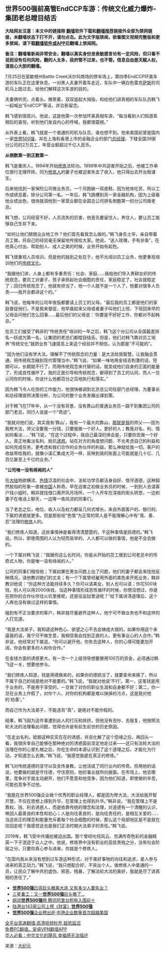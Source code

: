  <!-- 面包屑导航 --> <h2>世界500强前高管EndCCP车游：传统文化威力爆炸-集团老总瞠目结舌</h2> <p class="notice"><b>大陆网友注意：本文中的链接除 <a href="https://github.com/bannedbook/fanqiang" >翻墙</a>软件下载和<a href="https://github.com/killgcd/justmysocks/blob/master/README.md">翻墙推荐</a>链接外全部为禁网链接，未翻墙状态下打不开，请勿点击。此为文字版禁闻，欲看图文视频完整版和更多禁闻，请下载<a href="https://github.com/bannedbook/fanqiang">翻墙软件或APP</a>后翻墙上禁闻网。</p><p>备注：翻墙看新闻非常安全，翻墙以真实身份发表敏感言论有一定风险，但只看不说则没有任何风险，翻的人太多，政府管不过来，也不管。信息自由是天赋人权，请放心大胆的翻墙。</b></p>  <div class="entry"> <p></p> <p>7月25日在密歇根州Battle Creek沃尔玛商场的停车场上，第四季EndCCP环美车游的车队正在这里休息。一对黑人夫妻开着车走近，车队中一辆白色雷克<span class='wp_keywordlink'><a href="https://www.bannedbook.org/forum5/topic42.html" title="萨斯、诚信与自救" target="_blank">萨斯</a></span>的司机马上跑过去，给他们解释这次车游的目的。</p> <p>夫妻俩听完，点着头，微笑着，双双竖起大拇指，和给他们讲真相的车队队员韩飞一起喊出“EndCCP”等话，并合影留念。</p> <p>韩飞感到很高兴。他说，这是他第一次参加环美真相车游，“每当看到人们知道真相后的喜悦，听到他们发自内心的呼喊，我都很震撼。”</p> <p>从外表上看，韩飞就是一个普通的司机与队员，谁也想不到，他来美国前曾是国内一家<a href="https://www.bannedbook.org/bnews/tag/%E4%B8%96%E7%95%8C500%E5%BC%BA/" class="st_tag internal_tag" rel="tag" title="标签 世界500强 下的日志">世界500强</a>，并在上海和香港上市的金融企业的部门<a href="https://www.bannedbook.org/bnews/tag/%E6%80%BB%E7%BB%8F%E7%90%86/" class="st_tag internal_tag" rel="tag" title="标签 总经理 下的日志">总经理</a>，下辖全国39家分公司的2万员工，年营业额超过千亿人民币。</p> <p><strong>从倒数第一到正数第一</strong></p> <p>韩飞是重庆人，1994年开始<span class='wp_keywordlink'><a href="https://www.qi-gong.me/" title="气功修炼网" target="_blank">修炼</a></span>法轮功。1999年中共迫害开始之后，他被工作单位银行无理开除，同为<a href="https://www.bannedbook.org/bnews/tag/%E4%BF%AE%E7%82%BC%E4%BA%BA/" class="st_tag internal_tag" rel="tag" title="标签 修炼人 下的日志">修炼人</a>的妻子也被迫害失去了收入，他只得出去开出租谋生。</p> <p>后来他找到一家保险公司做业务员，一个月跑破一双皮鞋。因为他肯吃苦，所以工作成绩显着，排分公司第一名。一年后，韩飞跳槽到另一家金融机构，因为上级看他业绩出色，很快就调他到一家营业额在全国总公司排名倒数第一的分公司做老总。</p> <p>韩飞想，公司经营不好，人员流失的厉害，他首先要留住人，养住人，要让员工能够自己生存下来。</p>  <p>“如何让他们兢兢业业地工作？他们首先看我怎么做的。”韩飞身先士卒，亲自带着员工做，将自己的经验毫无保留地传授给大家。他说，“送人玫瑰，手有余香”，在他真心付出、帮助别人、成人之美的时候，业务开始有起色。</p> <p>韩飞很重视人员培训，但是他的独到之处在于，他不光培训员工业务，他更重视培训他们的<span class='wp_keywordlink_affiliate'><a href="https://www.bannedbook.org/bnews/tculture/" title="传统文化" target="_blank">传统文化</a></span>。</p> <p>“我跟他们讲，人身上都有多重责任：社会、家庭……我给他们导入男耕女织的传统观念，要员工对妻子、孩子承担起社会细胞的责任，家庭稳定了，社会就稳定了；回归传统观念了，他就有担当了，他一个人就不是一个人了，他要对很多人负责——我开会都讲这个的。”</p> <p>韩飞说，他每年的公司年夜饭都要请上员工的父母。“最后我的员工都是他们的家庭督促他们，不是我来督促，他早晨起来父母或者妻子叫他们上班，下班回来早的父母会问他们怎么回事……最后他们的父母说：‘你要是不好好工作，你都对不起韩总。’”</p> <p>在员工们接受了韩非的“传统责任”培训的一年之后，韩飞这个分公司从全国最差排名一跃成为第一名，让集团的老总们都瞠目结舌。但是，他们对韩飞靠对员工培养“传统文化”就把业务飞速提高上来这个经验并不相信，认为那是“不可能的”。</p> <p>“因为他们没有学大法，理解不了传统观念的力量：是大法给我智慧，让我融会贯通，把传统观念融到现代管理当中。”韩飞说，“如果一味地用金钱去刺激的话，短期可以，长期就不行了。而用传统观念来代替的话，就变成他们自身的正面的能量了，形成良性循环了。我的正面引导和传统观念，都得到了员工的认同，而人一旦认同你的时候，你说什么他都百分之百地执行和落实。”</p> <p>因为韩飞令人吃惊的工作能力，他很快被调到北京总公司任部门总经理，为董事长和总经理提供决策分析，为公司的整个业务发展出谋划策。</p> <p>对于韩飞在17年中，从一个没有背景、没有靠山的普通业务员一路干到集团公司的部门老总，同行人说是一个“奇迹”。</p> <p>“我就对他们说，其实我有‘靠山’，我有一个最大的靠山，<span class='wp_keywordlink'><a href="https://www.bannedbook.org/forum26/topic4513.html" title="关贵敏《那就是我》" target="_blank">那就是我</a></span>的师父——因为我修大法，师父没要我一分钱，只要我做一个好人，更好的人；教我对名、利、情如何看淡……”韩飞说，“在这个过程中，我自己最深的体会是，只要你去做一个好人，真正地看淡名利、抵抗<a href="https://www.bannedbook.org/bnews/tag/%E8%AF%B1%E6%83%91/" class="st_tag internal_tag" rel="tag" title="标签 诱惑 下的日志">诱惑</a>，站在对方的角度想问题，不光考虑自己的利益和如何完成任务，更考虑和我们合作的业务伙伴的利益，那么神就给我一切。客户的收益带给我的，就像小溪汇集成大河一样，反映到我的账面上可能就是几十亿、几百亿甚至上千亿的业务。”</p>  <p><strong>“公司唯一没有绯闻的人”</strong></p> <p>在<span class='wp_keywordlink_affiliate'><a href="https://www.bannedbook.org/" title="大陆" target="_blank">大陆</a></span>物欲横流、<span class='wp_keywordlink'><a href="https://www.bannedbook.org/bnews/tculture/20130726/156255.html" title="天眼所见：色欲的本质是什么" target="_blank">色情</a></span>泛滥的社会中，法轮功学员都洁身自好、恪守道德，这种超然脱俗的形象一直被<span class='wp_keywordlink_affiliate'><a href="https://www.bannedbook.org/" title="中国" target="_blank">中国</a></span>人称奇。早在迫害之初做业务员的时候，一到别人去请客户找小姐时，韩非就找借口离开风月场所，一个人开车在深夜的街头转悠，一边和妻子在电话上聊天，一边等一夜风流的同事们。</p> <p>当了老总之后，地位、收入以及权力都呈几何式增长，来自外面客户的、银行的、下属的诱惑就更多。但是那些视“色情”为正常的常人是不能理解心中有“真、善、忍”法理的<a href="https://www.bannedbook.org/bnews/tag/%e4%bf%ae%e7%82%bc/" class="st_tag internal_tag" rel="tag" title="标签 修炼 下的日志">修炼</a>人的。</p> <p>“我们修炼人知道，这些事情神是看得清清楚楚的，干这种事情是损德的。”韩飞说。所以，即使周围的人认为轻而易举的、人人都可以做的事情，他是不会去做的。</p> <p>一个下属对韩飞说：“我跟你这么长时间，你是从开始的员工做到公司老总中的传奇式人物，你是唯一没有绯闻的人。”</p> <p>公司的同事们相信他；下属如果在男女问题上出了问题，他们的妻子都会来找他反映情况，请他教训她们的丈夫；有一个下属曾经雇用外面的美色来开拓业务，韩非教训他说：“你这种方法能持续多久？你可以请美女，别人也可以请；你花500块钱，别人可以用2000块钱，当这种事情形成恶性循环的时候，你想没想过，你是在把你的合作伙伴往火坑里推呢，还是往监狱里送呢？”给下属讲清道理后，这个人再也没有做过这样的事情。</p> <p>碰到有不正当要求的客户，韩非就尽量避开这种人，他宁可不做业务也不和这样的人打交道。</p> <p>“我是大法弟子，我知道这种色心、欲望之心不去会铸成大错的，如果你用这个来逼我的话，我宁可不做生意，我相信我会找到正直的人、更有事业心的人合作。”韩非说，他经常对下属说，“你可以避开他，你失去这种人，你的心境可能更加开阔，你会有更多的人和你合作。”</p> <p>在金钱方面的诱惑更大。有一次一个上级领导想要挪用100万的资金，必须通过韩飞这一关，想要他参与。</p>  <p>“我们修炼人知道，钱是用德换来的，如果你的德损没了，就要拿命来换了，所以不属于自己的钱是绝对不能要的。”韩飞说，“我就对他说‘不行’。第一，这笔钱是用于业务的，不是用于享受的，一旦做了对你的职业生涯和自身都不好；第二，你一旦在业务上作假了，对你个人、对你的机构都是难以抹掉的污点，这是我对他的‘劝善’。”</p> <p>而自己作为大法弟子，不能违背“真”，是绝对不能作假的。</p> <p>结果，韩飞因为这件事遭到此人的打压和排挤。但他没有去吵、去报复，他按照法轮大法的法理看此问题，觉得也许是有前生前世的历史原因。</p> <p>“在走出名利，抵御这种实实在在的诱惑，并且化解了这个怨缘之后，再回头一看，我很庆幸自己能够在那种绝对的诱惑面前坚定地走过来——这只有法轮大法的法理在你的心里扎根之后，你在生命的本源认识到了这个道理之后，才能化为行动，才知道怎么去做。”韩飞说，“我感觉我是在真正的修炼。”</p> <p>韩飞对传统道德的坚守以及言传身教，让他活成了同行业内的传奇。但用他的话说，他要做的就是守住德，守住原则，他的事业就所向披靡。在市场上，他去哪里，竞争对手就主动避开，他们不愿意和他竞争，因为他们知道，即使做的辛苦，可能也竞争不过他。</p> <p>“我能在世界500强企业做个优秀的职业经理人，都是因为修大法，大法给我开智开慧，不仅在思想上得到升华，在管理上也得到升华。”韩非说，“我在管理上不是靠权、钱、利去诱惑人，而是依靠传统的理念和法理，对道德有一个清醒的认识，唤回人最善良的本性和初心；人是向往善良的，是向往责任的，是相互关爱的……当这些正的理念和能量充斥着每个社会细胞的时候，那么这个局部地区是不是就在往回走呢？我感觉这也是我们正法时期大法弟子的责任。”韩飞说。</p> <p>2019年，韩飞受中共骚扰被迫出国。那个曾经叱侘风云、充满传奇色彩的金融精英一下子泯迹于众人之中。他说，修炼界中没有职业的高低贵贱之分，没有社会阶层之分，只要你真心参与进来，你就是个修炼人。</p> <p>“在国内我从来没有想到过车游这种形式，对于美好事物的向往和追求，是人参与进来的真正动力。”韩飞说，“我只想配合好，不突出个人，做修炼人中普通的一员，让民众了解中共的虚伪、邪恶、残暴，了解法轮大法的美好，我就是尽了讲真相的责任了。”</p> <div id="taboola-mid-1"></div>  <ul class='op-related-articles' title='相关阅读'> <li><a href='https://www.bannedbook.org/bnews/comments/20210922/1627314.html' target='_blank'><b>世界500强</b>日资巨头撤离大连 又有多少人要失业？</a></li> <li><a href='https://www.bannedbook.org/bnews/finance/20210915/1624005.html' target='_blank'>三星重工：又一<b>世界500强</b>巨头撤了…</a></li> <li><a href='https://www.bannedbook.org/bnews/baitai/20210820/1609997.html' target='_blank'>胡润<b>世界500强</b>榜 腾讯阿里台积电入围前十</a></li> <li><a href='https://www.bannedbook.org/bnews/baitai/20210802/1598918.html' target='_blank'>陆港台143家公司上榜《财富》<b>世界500强</b></a></li> <li><a href='https://www.bannedbook.org/bnews/baitai/20200810/1377768.html' target='_blank'><b>世界500强</b>企业榜出炉 中港企业数量首次超越美国</a></li> </ul> <p class="texttj"> <a href="https://github.com/bannedbook/fanqiang/wiki/V2ray%E6%9C%BA%E5%9C%BA" target="_blank">全平台高速翻墙:高清视频秒开,超低延迟</a><br/> <a href="https://github.com/bannedbook/fanqiang/wiki/%E7%A6%81%E9%97%BB%E7%BD%91%E5%AE%89%E5%8D%93%E7%BF%BB%E5%A2%99%E6%96%B0%E9%97%BBAPP" target="_blank">免费PC翻墙、安卓VPN翻墙APP</a><br/> <a href="https://www.bannedbook.org/bnews/comments/20220220/1694796.html" target="_blank">华人必看：中华文化的飓风 幸福感无法描述</a> </p> <p>来源：<span class='wp_keywordlink_affiliate'><a href="http://www.epochtimes.com/" title="大纪元" target="_blank">大纪元</a></span></p><a name='sharetosocial'></a>  <div style="margin-bottom:5px;padding-bottom:5px;clear:both"> <div id="archive-pix-1" class="banner-ads"> <!-- AuctionX Display platform tag START --> <div id="27602x728x90x621x_ADSLOT1" clicktrack="%%CLICK_URL_ESC%%"></div>  <!-- AuctionX Display platform tag END --> </div> <div id="archive-pix-2" class="banner-ads"> <!-- AuctionX Display platform tag START --> <div id="27556x300x250x621x_ADSLOT1" clicktrack="%%CLICK_URL_ESC%%" style="margin:0 auto;text-align:center"></div>  <!-- AuctionX Display platform tag END --> </div> </div>  <div id="archive-pix-1" class="banner-ads"> <!-- AuctionX Display platform tag START --> <div id="27603x728x90x621x_ADSLOT1" clicktrack="%%CLICK_URL_ESC%%"></div>  <!-- AuctionX Display platform tag END --> </div> </div><!--END ENTRY--> 